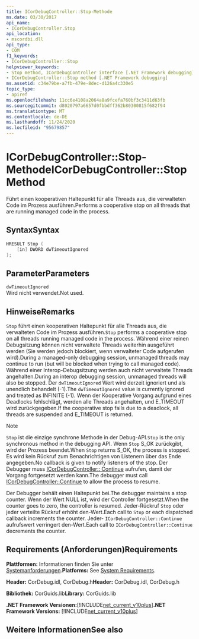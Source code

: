 ```yaml
---
title: ICorDebugController::Stop-Methode
ms.date: 03/30/2017
api_name:
- ICorDebugController.Stop
api_location:
- mscordbi.dll
api_type:
- COM
f1_keywords:
- ICorDebugController::Stop
helpviewer_keywords:
- Stop method, ICorDebugController interface [.NET Framework debugging]
- ICorDebugController::Stop method [.NET Framework debugging]
ms.assetid: c34e79be-a7fb-479e-8dec-d126a4c330e5
topic_type:
- apiref
ms.openlocfilehash: 11cc6e4108a2064a8a9fcefa760bf3c3411d63fb
ms.sourcegitcommit: d8020797a6657d0fbbdff362b80300815f682f94
ms.translationtype: MT
ms.contentlocale: de-DE
ms.lasthandoff: 11/24/2020
ms.locfileid: "95679857"
---
```

# <a name="icordebugcontrollerstop-method"></a><span data-ttu-id="019ea-102">ICorDebugController::Stop-Methode</span><span class="sxs-lookup"><span data-stu-id="019ea-102">ICorDebugController::Stop Method</span></span>

<span data-ttu-id="019ea-103">Führt einen kooperativen Haltepunkt für alle Threads aus, die verwalteten Code im Prozess ausführen.</span><span class="sxs-lookup"><span data-stu-id="019ea-103">Performs a cooperative stop on all threads that are running managed code in the process.</span></span>  
  
## <a name="syntax"></a><span data-ttu-id="019ea-104">Syntax</span><span class="sxs-lookup"><span data-stu-id="019ea-104">Syntax</span></span>  
  
```cpp  
HRESULT Stop (  
    [in] DWORD dwTimeoutIgnored  
);  
```  
  
## <a name="parameters"></a><span data-ttu-id="019ea-105">Parameter</span><span class="sxs-lookup"><span data-stu-id="019ea-105">Parameters</span></span>  

 `dwTimeoutIgnored`  
 <span data-ttu-id="019ea-106">Wird nicht verwendet.</span><span class="sxs-lookup"><span data-stu-id="019ea-106">Not used.</span></span>  
  
## <a name="remarks"></a><span data-ttu-id="019ea-107">Hinweise</span><span class="sxs-lookup"><span data-stu-id="019ea-107">Remarks</span></span>  

 <span data-ttu-id="019ea-108">`Stop` führt einen kooperativen Haltepunkt für alle Threads aus, die verwalteten Code im Prozess ausführen.</span><span class="sxs-lookup"><span data-stu-id="019ea-108">`Stop` performs a cooperative stop on all threads running managed code in the process.</span></span> <span data-ttu-id="019ea-109">Während einer reinen Debugsitzung können nicht verwaltete Threads weiterhin ausgeführt werden (Sie werden jedoch blockiert, wenn verwalteter Code aufgerufen wird).</span><span class="sxs-lookup"><span data-stu-id="019ea-109">During a managed-only debugging session, unmanaged threads may continue to run (but will be blocked when trying to call managed code).</span></span> <span data-ttu-id="019ea-110">Während einer Interop-Debugsitzung werden auch nicht verwaltete Threads angehalten.</span><span class="sxs-lookup"><span data-stu-id="019ea-110">During an interop debugging session, unmanaged threads will also be stopped.</span></span> <span data-ttu-id="019ea-111">Der `dwTimeoutIgnored` Wert wird derzeit ignoriert und als unendlich behandelt (-1).</span><span class="sxs-lookup"><span data-stu-id="019ea-111">The `dwTimeoutIgnored` value is currently ignored and treated as INFINITE (-1).</span></span> <span data-ttu-id="019ea-112">Wenn der Kooperative Vorgang aufgrund eines Deadlocks fehlschlägt, werden alle Threads angehalten, und E_TIMEOUT wird zurückgegeben.</span><span class="sxs-lookup"><span data-stu-id="019ea-112">If the cooperative stop fails due to a deadlock, all threads are suspended and E_TIMEOUT is returned.</span></span>  
  
> [!NOTE]
> <span data-ttu-id="019ea-113">`Stop` ist die einzige synchrone Methode in der Debug-API.</span><span class="sxs-lookup"><span data-stu-id="019ea-113">`Stop` is the only synchronous method in the debugging API.</span></span> <span data-ttu-id="019ea-114">Wenn `Stop` S_OK zurückgibt, wird der Prozess beendet.</span><span class="sxs-lookup"><span data-stu-id="019ea-114">When `Stop` returns S_OK, the process is stopped.</span></span> <span data-ttu-id="019ea-115">Es wird kein Rückruf zum Benachrichtigen von Listenern über das Ende angegeben.</span><span class="sxs-lookup"><span data-stu-id="019ea-115">No callback is given to notify listeners of the stop.</span></span> <span data-ttu-id="019ea-116">Der Debugger muss [ICorDebugController:: Continue](icordebugcontroller-continue-method.md) aufrufen, damit der Vorgang fortgesetzt werden kann.</span><span class="sxs-lookup"><span data-stu-id="019ea-116">The debugger must call [ICorDebugController::Continue](icordebugcontroller-continue-method.md) to allow the process to resume.</span></span>  
  
 <span data-ttu-id="019ea-117">Der Debugger behält einen Haltepunkt bei.</span><span class="sxs-lookup"><span data-stu-id="019ea-117">The debugger maintains a stop counter.</span></span> <span data-ttu-id="019ea-118">Wenn der Wert NULL ist, wird der Controller fortgesetzt.</span><span class="sxs-lookup"><span data-stu-id="019ea-118">When the counter goes to zero, the controller is resumed.</span></span> <span data-ttu-id="019ea-119">Jeder-Rückruf `Stop` oder jeder verteilte Rückruf erhöht den-Wert.</span><span class="sxs-lookup"><span data-stu-id="019ea-119">Each call to `Stop` or each dispatched callback increments the counter.</span></span> <span data-ttu-id="019ea-120">Jeder- `ICorDebugController::Continue` aufrufswert verringert den-Wert.</span><span class="sxs-lookup"><span data-stu-id="019ea-120">Each call to `ICorDebugController::Continue` decrements the counter.</span></span>  
  
## <a name="requirements"></a><span data-ttu-id="019ea-121">Requirements (Anforderungen)</span><span class="sxs-lookup"><span data-stu-id="019ea-121">Requirements</span></span>  

 <span data-ttu-id="019ea-122">**Plattformen:** Informationen finden Sie unter [Systemanforderungen](../../get-started/system-requirements.md).</span><span class="sxs-lookup"><span data-stu-id="019ea-122">**Platforms:** See [System Requirements](../../get-started/system-requirements.md).</span></span>  
  
 <span data-ttu-id="019ea-123">**Header:** CorDebug.idl, CorDebug.h</span><span class="sxs-lookup"><span data-stu-id="019ea-123">**Header:** CorDebug.idl, CorDebug.h</span></span>  
  
 <span data-ttu-id="019ea-124">**Bibliothek:** CorGuids.lib</span><span class="sxs-lookup"><span data-stu-id="019ea-124">**Library:** CorGuids.lib</span></span>  
  
 <span data-ttu-id="019ea-125">**.NET Framework Versionen:**[!INCLUDE[net_current_v10plus](../../../../includes/net-current-v10plus-md.md)]</span><span class="sxs-lookup"><span data-stu-id="019ea-125">**.NET Framework Versions:** [!INCLUDE[net_current_v10plus](../../../../includes/net-current-v10plus-md.md)]</span></span>  
  
## <a name="see-also"></a><span data-ttu-id="019ea-126">Weitere Informationen</span><span class="sxs-lookup"><span data-stu-id="019ea-126">See also</span></span>
